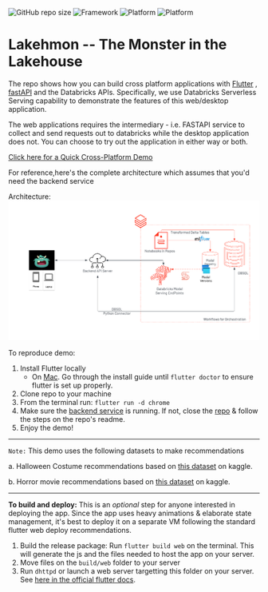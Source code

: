 
![GitHub repo size](https://img.shields.io/github/repo-size/sathishgang-db/lakehmon?style=for-the-badge)
![Framework](https://img.shields.io/badge/FRAMEWORK-FLUTTER-blue?style=for-the-badge&logo=Flutter)
![Platform](https://img.shields.io/badge/Platform-MacOS-blueviolet?style=for-the-badge&logo=Apple)
![Platform](https://img.shields.io/badge/Platform-Web-green?style=for-the-badge&logo=appveyor)


# Lakehmon -- The Monster in the Lakehouse
The repo shows how you can build cross platform applications with [Flutter](flutter.dev) , [fastAPI](https://fastapi.tiangolo.com/) and the Databricks APIs. Specifically, we use Databricks Serverless Serving capability to demonstrate the features of this web/desktop application. 

The web applications requires the intermediary - i.e. FASTAPI service to collect and send requests out to databricks while the desktop application does not. You can choose to try out the application in either way or both. 

[Click here for a Quick Cross-Platform Demo](https://www.youtube.com/watch?v=kYHJo_7FRcU)

For reference,here's the complete architecture which assumes that you'd need the backend service

Architecture:
![Architecture](image.png)

To reproduce demo:
1. Install Flutter locally
    -  On [Mac](https://docs.flutter.dev/get-started/install/macos#system-requirements). Go through the install guide until `flutter doctor` to ensure flutter is set up properly.
2. Clone repo to your machine
3. From the terminal run: `flutter run -d chrome`
4. Make sure the [backend service](https://github.com/sathishgang-db/lakehmon-backend) is running. If not, close the [repo](https://github.com/sathishgang-db/lakehmon-backend) & follow the steps on the repo's readme.
5. Enjoy the demo!

----
```Note:```
This demo uses the following datasets to make recommendations

a. Halloween Costume recommendations based on [this dataset](https://www.kaggle.com/datasets/thomaskonstantin/popular-halloween-costumes-amazon-reviews) on kaggle.

b. Horror movie recommendations based on [this dataset](https://www.kaggle.com/datasets/PromptCloudHQ/imdb-horror-movie-dataset) on kaggle.

------

**To build and deploy:**
This is an <i>optional</i> step for anyone interested in deploying the app. Since the app uses heavy animations & elaborate state management, it's best to deploy it on a separate VM following the standard flutter web deploy recommendations. 

1. Build the release package: Run `flutter build web` on the terminal. This will generate the js and the files needed to host the app on your server.
2. Move files on the `build/web` folder to your server
3. Run `dhttpd` or launch a web server targetting this folder on your server. See [here in the official flutter docs](https://docs.flutter.dev/deployment/web#building-the-app-for-release).
